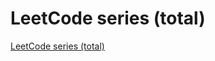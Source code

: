 # LeetCode series (total)
[LeetCode series (total)](https://aiwithcloud.com/2022/09/19/leetcode_series_total/)
